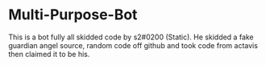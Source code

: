 # Multi-Purpose-Bot
This is a bot fully all skidded code by s2#0200 (Static). He skidded a fake guardian angel source, random code off github and took code from actavis then claimed it to be his.
